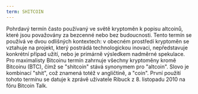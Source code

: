 ```yaml
---
term: SHITCOIN
---
```


Pohrdavý termín často používaný ve světě kryptoměn k popisu altcoinů, které jsou považovány za bezcenné nebo bez budoucnosti. Tento termín se používá ve dvou odlišných kontextech: v obecném prostředí kryptoměn se vztahuje na projekt, který postrádá technologickou inovaci, nepředstavuje konkrétní případ užití, nebo je primárně výsledkem nadměrné spekulace. Pro maximalisty Bitcoinu termín zahrnuje všechny kryptoměny kromě Bitcoinu (BTC), čímž se "shitcoin" stává synonymem pro "altcoin". Slovo je kombinací "shit", což znamená totéž v angličtině, a "coin". První použití tohoto termínu se datuje k zprávě uživatele Ribuck z 8. listopadu 2010 na fóru Bitcoin Talk.